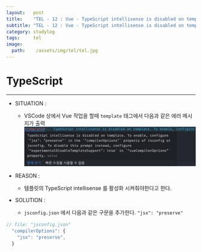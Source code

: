```yaml
---
layout:   post
title:    "TEL - 12 : Vue - TypeScript intellisense is disabled on template"
subtitle: "TEL - 12 : Vue - TypeScript intellisense is disabled on template"
category: studylog
tags:     tel
image:
  path:    /assets/img/tel/tel.jpg
---
```

<!-- more -->  
# TypeScript  
---  

* SITUATION :  

  * VSCode 상에서 Vue 작업을 할때 `template` 태그에서 다음과 같은 에러 메시지가 출력
![img](/assets/img/tel/2022-08-03/vue.png/)

* REASON :  

  * 템플릿의 TypeScript intellisense 를 활성화 시켜줘야한다고 한다.

* SOLUTION :  

  * `jsconfig.json` 에서 다음과 같은 구문을 추가한다. `"jsx": "preserve"`  

```js
// file: "jsconfig.json"
  "compilerOptions": {
    "jsx": "preserve",
  }
```
  